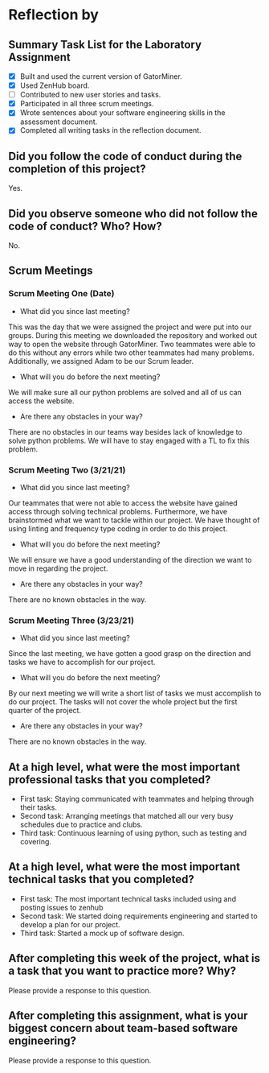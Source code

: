 # Reflection by

## Summary Task List for the Laboratory Assignment

- [X] Built and used the current version of GatorMiner.
- [X] Used ZenHub board.
- [ ] Contributed to new user stories and tasks.
- [X] Participated in all three scrum meetings.
- [X] Wrote sentences about your software engineering skills in the assessment document.
- [X] Completed all writing tasks in the reflection document.

## Did you follow the code of conduct during the completion of this project?

Yes.

## Did you observe someone who did not follow the code of conduct? Who? How?

No.

## Scrum Meetings

### Scrum Meeting One (Date)

- What did you since last meeting?

This was the day that we were assigned the project and were put into our groups. During this meeting we downloaded the repository and worked out way to open the website through GatorMiner. Two teammates were able to do this without any errors while two other teammates had many problems. Additionally, we assigned Adam to be our Scrum leader.

- What will you do before the next meeting?

We will make sure all our python problems are solved and all of us can access the website.

- Are there any obstacles in your way?

There are no obstacles in our teams way besides lack of knowledge to solve python problems. We will have to stay engaged with a TL to fix this problem.

### Scrum Meeting Two (3/21/21)

- What did you since last meeting?

Our teammates that were not able to access the website have gained access through solving technical problems. Furthermore, we have brainstormed what we want to tackle within our project. We have thought of using linting and frequency type coding in order to do this project.

- What will you do before the next meeting?

We will ensure we have a good understanding of the direction we want to move in regarding the project.

- Are there any obstacles in your way?

There are no known obstacles in the way.

### Scrum Meeting Three (3/23/21)

- What did you since last meeting?

Since the last meeting, we have gotten a good grasp on the direction and tasks we have to accomplish for our project.

- What will you do before the next meeting?

By our next meeting we will write a short list of tasks we must accomplish to do our project. The tasks will not cover the whole project but the first quarter of the project.

- Are there any obstacles in your way?

There are no known obstacles in the way.

## At a high level, what were the most important professional tasks that you completed?

- First task: Staying communicated with teammates and helping through their tasks.
- Second task: Arranging meetings that matched all our very busy schedules due to practice and clubs.
- Third task: Continuous learning of using python, such as testing and covering.

## At a high level, what were the most important technical tasks that you completed?

- First task: The most important technical tasks included using and posting issues to zenhub
- Second task: We started doing requirements engineering and started to develop a plan for our project.
- Third task: Started a mock up of software design.

## After completing this week of the project, what is a task that you want to practice more? Why?

Please provide a response to this question.

## After completing this assignment, what is your biggest concern about team-based software engineering?

Please provide a response to this question.
